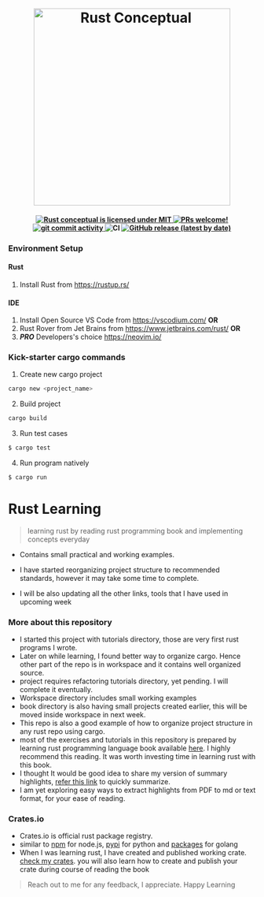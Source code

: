 <h1 align="center">
    <img src="https://img.shields.io/badge/Rust%20Conceptual-grey?style=for-the-badge&logo=rust" width="400px" alt="Rust Conceptual" />
</h1>


<h4 align="center">
  <a href="https://github.com/skariyania/rust-conceptual/blob/main/LICENSE">
    <img src="https://img.shields.io/badge/license-MIT-orange" alt="Rust conceptual is licensed under MIT" />
  </a>
  <a href="https://github.com/skariyania/rust-conceptual/blob/main/CODE_OF_CONDUCT.md">
    <img src="https://img.shields.io/badge/PRs-Welcome-brightgreen" alt="PRs welcome!" />
  </a>
  <a href="https://github.com/skariyania/rust-conceptual/commits">
    <img src="https://img.shields.io/github/commit-activity/m/skariyania/rust-conceptual" alt="git commit activity" />
  </a>
  <img alt="CI" src="https://github.com/skariyania/rust-conceptual/workflows/Rust/badge.svg">

  <a href="https://github.com/skariyania/rust-conceptual/releases">
    <img alt="GitHub release (latest by date)" src="https://img.shields.io/github/v/release/skariyania/rust-conceptual?display_name=release">
  </a>
</h4>

### Environment Setup
>
#### Rust 
1. Install Rust from https://rustup.rs/

#### IDE
1. Install Open Source VS Code from https://vscodium.com/ **OR**
2. Rust Rover from Jet Brains from https://www.jetbrains.com/rust/ **OR**
3. ***PRO*** Developers's choice https://neovim.io/

### Kick-starter cargo commands
>
&NewLine;
1. Create new cargo project

```sh
cargo new <project_name>
```
2. Build project
```sh
cargo build
```
3. Run test cases
```sh
$ cargo test
```
4. Run program natively
```sh
$ cargo run
```

# Rust Learning
&NewLine;
> learning rust by reading rust programming book and implementing concepts everyday
- Contains small practical and working examples.

- I have started reorganizing project structure to recommended standards, however it may take some time to complete.

- I will be also updating all the other links, tools that I have used in upcoming week 


### More about this repository
- I started this project with tutorials directory, those are very first rust programs I wrote.
- Later on while learning, I found better way to organize cargo. Hence other part of the repo is in workspace and it contains well organized source.
- project requires refactoring tutorials directory, yet pending. I will complete it eventually.
- Workspace directory includes small working examples
- book directory is also having small projects created earlier, this will be moved inside workspace in next week.
- This repo is also a good example of how to organize project structure in any rust repo using cargo.
- most of the exercises and tutorials in this repository is prepared by learning rust programming language book available [here](https://doc.rust-lang.org/book/). I highly recommend this reading. It was worth investing time in learning rust with this book.
- I thought It would be good idea to share my version of summary highlights, [refer this link](https://drive.google.com/file/d/12HvD1PUefYbPreYAWpNl-x05AP7QW-4n/view?usp=drive_link) to quickly summarize.
- I am yet exploring easy ways to extract highlights from PDF to md or text format, for your ease of reading.

### Crates.io
- Crates.io is official rust package registry.
- similar to [npm](https://www.npmjs.com/) for node.js, [pypi](https://pypi.org/) for python and [packages](https://pkg.go.dev/) for golang
- When I was learning rust, I have created and published working crate. [check my crates](https://crates.io/users/skariyania). you will also learn how to create and publish your crate during course of reading the book

>Reach out to me for any feedback, I appreciate. Happy Learning